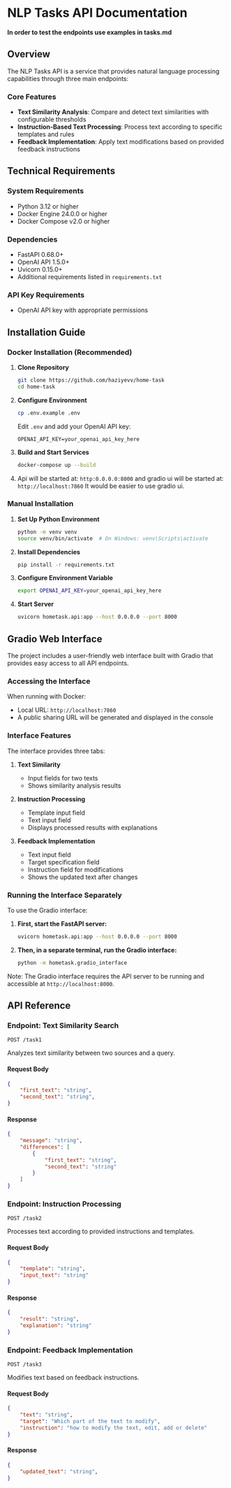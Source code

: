 # NLP Tasks API Documentation

**In order to test the endpoints use examples in tasks.md**

## Overview

The NLP Tasks API is a service that provides natural language processing capabilities through three main endpoints:

### Core Features
- **Text Similarity Analysis**: Compare and detect text similarities with configurable thresholds
- **Instruction-Based Text Processing**: Process text according to specific templates and rules
- **Feedback Implementation**: Apply text modifications based on provided feedback instructions

## Technical Requirements

### System Requirements
- Python 3.12 or higher
- Docker Engine 24.0.0 or higher
- Docker Compose v2.0 or higher

### Dependencies
- FastAPI 0.68.0+
- OpenAI API 1.5.0+
- Uvicorn 0.15.0+
- Additional requirements listed in `requirements.txt`

### API Key Requirements
- OpenAI API key with appropriate permissions

## Installation Guide

### Docker Installation (Recommended)

1. **Clone Repository**
   ```bash
   git clone https://github.com/haziyevv/home-task
   cd home-task
   ```

2. **Configure Environment**
   ```bash
   cp .env.example .env
   ```
   Edit `.env` and add your OpenAI API key:
   ```
   OPENAI_API_KEY=your_openai_api_key_here
   ```

3. **Build and Start Services**
   ```bash
   docker-compose up --build
   ```
   
4. Api will be started at: `http:0.0.0.0:8000` and gradio ui will be started at: `http://localhost:7860` It would be easier to use gradio ui.

### Manual Installation

1. **Set Up Python Environment**
   
   ```bash
   python -m venv venv
   source venv/bin/activate  # On Windows: venv\Scripts\activate
   ```
   
2. **Install Dependencies**
   ```bash
   pip install -r requirements.txt
   ```

3. **Configure Environment Variable**
   ```bash
   export OPENAI_API_KEY=your_openai_api_key_here
   ```

4. **Start Server**
   ```bash
   uvicorn hometask.api:app --host 0.0.0.0 --port 8000
   ```

## Gradio Web Interface

The project includes a user-friendly web interface built with Gradio that provides easy access to all API endpoints.

### Accessing the Interface

When running with Docker:
- Local URL: `http://localhost:7860`
- A public sharing URL will be generated and displayed in the console

### Interface Features

The interface provides three tabs:

1. **Text Similarity**
   - Input fields for two texts
   - Shows similarity analysis results

2. **Instruction Processing**
   - Template input field
   - Text input field
   - Displays processed results with explanations

3. **Feedback Implementation**
   - Text input field
   - Target specification field
   - Instruction field for modifications
   - Shows the updated text after changes

### Running the Interface Separately

To use the Gradio interface:

1. **First, start the FastAPI server:**
   ```bash
   uvicorn hometask.api:app --host 0.0.0.0 --port 8000
   ```

2. **Then, in a separate terminal, run the Gradio interface:**
   ```bash
   python -m hometask.gradio_interface
   ```

Note: The Gradio interface requires the API server to be running and accessible at `http://localhost:8000`.

## API Reference

### Endpoint: Text Similarity Search
`POST /task1`

Analyzes text similarity between two sources and a query.

#### Request Body
```json
{
    "first_text": "string",
    "second_text": "string",
}
```

#### Response
```json
{
    "message": "string",
    "differences": [
        {
            "first_text": "string",
            "second_text": "string"
        }
    ]
}
```

### Endpoint: Instruction Processing
`POST /task2`

Processes text according to provided instructions and templates.

#### Request Body
```json
{
    "template": "string",
    "input_text": "string"
}
```

#### Response
```json
{
    "result": "string",
    "explanation": "string"
}
```

### Endpoint: Feedback Implementation
`POST /task3`

Modifies text based on feedback instructions.

#### Request Body
```json
{
    "text": "string",
    "target": "Which part of the text to modify",
    "instruction": "how to modify the text, edit, add or delete"
}
```

#### Response
```json
{
    "updated_text": "string",
}
```
